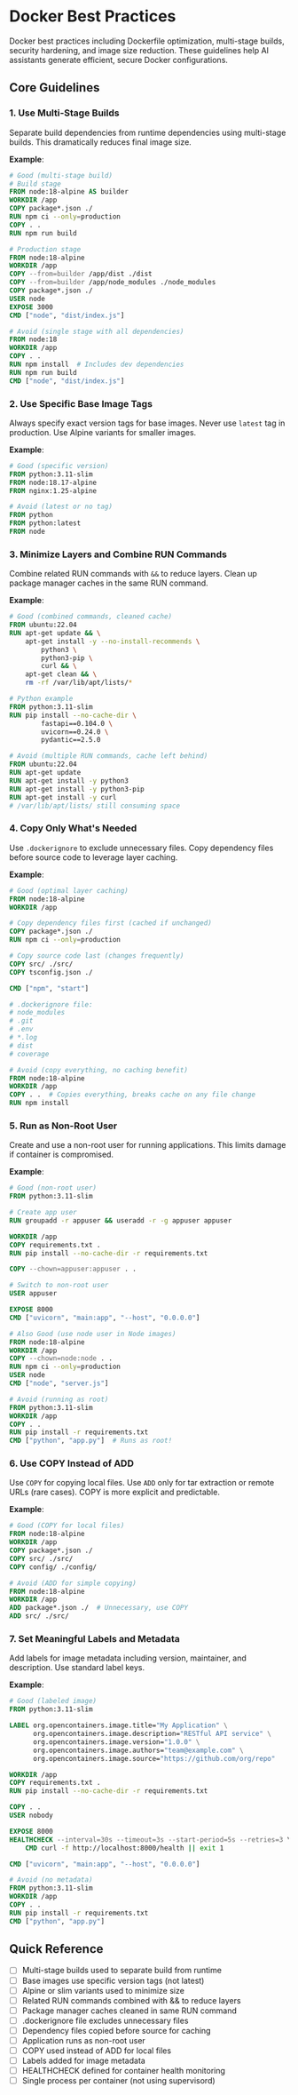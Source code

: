 # Docker Best Practices

Docker best practices including Dockerfile optimization, multi-stage builds, security hardening, and image size reduction. These guidelines help AI assistants generate efficient, secure Docker configurations.

## Core Guidelines

### 1. Use Multi-Stage Builds

Separate build dependencies from runtime dependencies using multi-stage builds. This dramatically reduces final image size.

**Example**:
```dockerfile
# Good (multi-stage build)
# Build stage
FROM node:18-alpine AS builder
WORKDIR /app
COPY package*.json ./
RUN npm ci --only=production
COPY . .
RUN npm run build

# Production stage
FROM node:18-alpine
WORKDIR /app
COPY --from=builder /app/dist ./dist
COPY --from=builder /app/node_modules ./node_modules
COPY package*.json ./
USER node
EXPOSE 3000
CMD ["node", "dist/index.js"]

# Avoid (single stage with all dependencies)
FROM node:18
WORKDIR /app
COPY . .
RUN npm install  # Includes dev dependencies
RUN npm run build
CMD ["node", "dist/index.js"]
```

### 2. Use Specific Base Image Tags

Always specify exact version tags for base images. Never use `latest` tag in production. Use Alpine variants for smaller images.

**Example**:
```dockerfile
# Good (specific version)
FROM python:3.11-slim
FROM node:18.17-alpine
FROM nginx:1.25-alpine

# Avoid (latest or no tag)
FROM python
FROM python:latest
FROM node
```

### 3. Minimize Layers and Combine RUN Commands

Combine related RUN commands with `&&` to reduce layers. Clean up package manager caches in the same RUN command.

**Example**:
```dockerfile
# Good (combined commands, cleaned cache)
FROM ubuntu:22.04
RUN apt-get update && \
    apt-get install -y --no-install-recommends \
        python3 \
        python3-pip \
        curl && \
    apt-get clean && \
    rm -rf /var/lib/apt/lists/*

# Python example
FROM python:3.11-slim
RUN pip install --no-cache-dir \
        fastapi==0.104.0 \
        uvicorn==0.24.0 \
        pydantic==2.5.0

# Avoid (multiple RUN commands, cache left behind)
FROM ubuntu:22.04
RUN apt-get update
RUN apt-get install -y python3
RUN apt-get install -y python3-pip
RUN apt-get install -y curl
# /var/lib/apt/lists/ still consuming space
```

### 4. Copy Only What's Needed

Use `.dockerignore` to exclude unnecessary files. Copy dependency files before source code to leverage layer caching.

**Example**:
```dockerfile
# Good (optimal layer caching)
FROM node:18-alpine
WORKDIR /app

# Copy dependency files first (cached if unchanged)
COPY package*.json ./
RUN npm ci --only=production

# Copy source code last (changes frequently)
COPY src/ ./src/
COPY tsconfig.json ./

CMD ["npm", "start"]

# .dockerignore file:
# node_modules
# .git
# .env
# *.log
# dist
# coverage

# Avoid (copy everything, no caching benefit)
FROM node:18-alpine
WORKDIR /app
COPY . .  # Copies everything, breaks cache on any file change
RUN npm install
```

### 5. Run as Non-Root User

Create and use a non-root user for running applications. This limits damage if container is compromised.

**Example**:
```dockerfile
# Good (non-root user)
FROM python:3.11-slim

# Create app user
RUN groupadd -r appuser && useradd -r -g appuser appuser

WORKDIR /app
COPY requirements.txt .
RUN pip install --no-cache-dir -r requirements.txt

COPY --chown=appuser:appuser . .

# Switch to non-root user
USER appuser

EXPOSE 8000
CMD ["uvicorn", "main:app", "--host", "0.0.0.0"]

# Also Good (use node user in Node images)
FROM node:18-alpine
WORKDIR /app
COPY --chown=node:node . .
RUN npm ci --only=production
USER node
CMD ["node", "server.js"]

# Avoid (running as root)
FROM python:3.11-slim
WORKDIR /app
COPY . .
RUN pip install -r requirements.txt
CMD ["python", "app.py"]  # Runs as root!
```

### 6. Use COPY Instead of ADD

Use `COPY` for copying local files. Use `ADD` only for tar extraction or remote URLs (rare cases). COPY is more explicit and predictable.

**Example**:
```dockerfile
# Good (COPY for local files)
FROM node:18-alpine
WORKDIR /app
COPY package*.json ./
COPY src/ ./src/
COPY config/ ./config/

# Avoid (ADD for simple copying)
FROM node:18-alpine
WORKDIR /app
ADD package*.json ./  # Unnecessary, use COPY
ADD src/ ./src/
```

### 7. Set Meaningful Labels and Metadata

Add labels for image metadata including version, maintainer, and description. Use standard label keys.

**Example**:
```dockerfile
# Good (labeled image)
FROM python:3.11-slim

LABEL org.opencontainers.image.title="My Application" \
      org.opencontainers.image.description="RESTful API service" \
      org.opencontainers.image.version="1.0.0" \
      org.opencontainers.image.authors="team@example.com" \
      org.opencontainers.image.source="https://github.com/org/repo"

WORKDIR /app
COPY requirements.txt .
RUN pip install --no-cache-dir -r requirements.txt

COPY . .
USER nobody

EXPOSE 8000
HEALTHCHECK --interval=30s --timeout=3s --start-period=5s --retries=3 \
    CMD curl -f http://localhost:8000/health || exit 1

CMD ["uvicorn", "main:app", "--host", "0.0.0.0"]

# Avoid (no metadata)
FROM python:3.11-slim
WORKDIR /app
COPY . .
RUN pip install -r requirements.txt
CMD ["python", "app.py"]
```

## Quick Reference

- [ ] Multi-stage builds used to separate build from runtime
- [ ] Base images use specific version tags (not latest)
- [ ] Alpine or slim variants used to minimize size
- [ ] Related RUN commands combined with && to reduce layers
- [ ] Package manager caches cleaned in same RUN command
- [ ] .dockerignore file excludes unnecessary files
- [ ] Dependency files copied before source for caching
- [ ] Application runs as non-root user
- [ ] COPY used instead of ADD for local files
- [ ] Labels added for image metadata
- [ ] HEALTHCHECK defined for container health monitoring
- [ ] Single process per container (not using supervisord)
